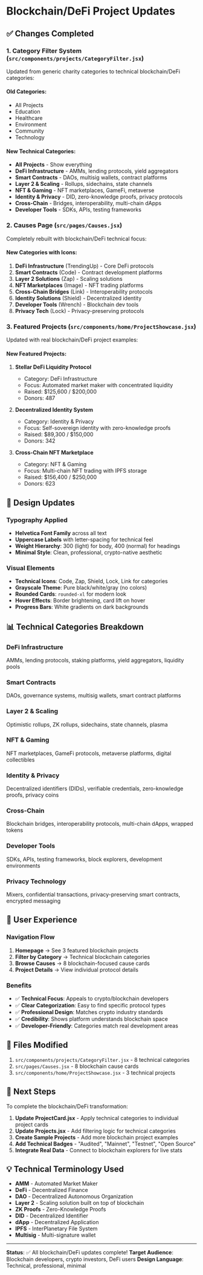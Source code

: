 # Blockchain/DeFi Project Updates

## ✅ Changes Completed

### 1. **Category Filter System** (`src/components/projects/CategoryFilter.jsx`)

Updated from generic charity categories to technical blockchain/DeFi categories:

#### Old Categories:
- All Projects
- Education
- Healthcare
- Environment
- Community
- Technology

#### New Technical Categories:
- **All Projects** - Show everything
- **DeFi Infrastructure** - AMMs, lending protocols, yield aggregators
- **Smart Contracts** - DAOs, multisig wallets, contract platforms
- **Layer 2 & Scaling** - Rollups, sidechains, state channels
- **NFT & Gaming** - NFT marketplaces, GameFi, metaverse
- **Identity & Privacy** - DID, zero-knowledge proofs, privacy protocols
- **Cross-Chain** - Bridges, interoperability, multi-chain dApps
- **Developer Tools** - SDKs, APIs, testing frameworks

### 2. **Causes Page** (`src/pages/Causes.jsx`)

Completely rebuilt with blockchain/DeFi technical focus:

#### New Categories with Icons:
1. **DeFi Infrastructure** (TrendingUp) - Core DeFi protocols
2. **Smart Contracts** (Code) - Contract development platforms
3. **Layer 2 Solutions** (Zap) - Scaling solutions
4. **NFT Marketplaces** (Image) - NFT trading platforms
5. **Cross-Chain Bridges** (Link) - Interoperability protocols
6. **Identity Solutions** (Shield) - Decentralized identity
7. **Developer Tools** (Wrench) - Blockchain dev tools
8. **Privacy Tech** (Lock) - Privacy-preserving protocols

### 3. **Featured Projects** (`src/components/home/ProjectShowcase.jsx`)

Updated with real blockchain/DeFi project examples:

#### New Featured Projects:
1. **Stellar DeFi Liquidity Protocol**
   - Category: DeFi Infrastructure
   - Focus: Automated market maker with concentrated liquidity
   - Raised: $125,600 / $200,000
   - Donors: 487

2. **Decentralized Identity System**
   - Category: Identity & Privacy
   - Focus: Self-sovereign identity with zero-knowledge proofs
   - Raised: $89,300 / $150,000
   - Donors: 342

3. **Cross-Chain NFT Marketplace**
   - Category: NFT & Gaming
   - Focus: Multi-chain NFT trading with IPFS storage
   - Raised: $156,400 / $250,000
   - Donors: 623

## 🎨 Design Updates

### Typography Applied
- **Helvetica Font Family** across all text
- **Uppercase Labels** with letter-spacing for technical feel
- **Weight Hierarchy**: 300 (light) for body, 400 (normal) for headings
- **Minimal Style**: Clean, professional, crypto-native aesthetic

### Visual Elements
- **Technical Icons**: Code, Zap, Shield, Lock, Link for categories
- **Grayscale Theme**: Pure black/white/gray (no colors)
- **Rounded Cards**: `rounded-xl` for modern look
- **Hover Effects**: Border brightening, card lift on hover
- **Progress Bars**: White gradients on dark backgrounds

## 📊 Technical Categories Breakdown

### DeFi Infrastructure
AMMs, lending protocols, staking platforms, yield aggregators, liquidity pools

### Smart Contracts  
DAOs, governance systems, multisig wallets, smart contract platforms

### Layer 2 & Scaling
Optimistic rollups, ZK rollups, sidechains, state channels, plasma

### NFT & Gaming
NFT marketplaces, GameFi protocols, metaverse platforms, digital collectibles

### Identity & Privacy
Decentralized identifiers (DIDs), verifiable credentials, zero-knowledge proofs, privacy coins

### Cross-Chain
Blockchain bridges, interoperability protocols, multi-chain dApps, wrapped tokens

### Developer Tools
SDKs, APIs, testing frameworks, block explorers, development environments

### Privacy Technology
Mixers, confidential transactions, privacy-preserving smart contracts, encrypted messaging

## 🎯 User Experience

### Navigation Flow
1. **Homepage** → See 3 featured blockchain projects
2. **Filter by Category** → Technical blockchain categories
3. **Browse Causes** → 8 blockchain-focused cause cards
4. **Project Details** → View individual protocol details

### Benefits
- ✅ **Technical Focus**: Appeals to crypto/blockchain developers
- ✅ **Clear Categorization**: Easy to find specific protocol types
- ✅ **Professional Design**: Matches crypto industry standards
- ✅ **Credibility**: Shows platform understands blockchain space
- ✅ **Developer-Friendly**: Categories match real development areas

## 📁 Files Modified

1. `src/components/projects/CategoryFilter.jsx` - 8 technical categories
2. `src/pages/Causes.jsx` - 8 blockchain cause cards
3. `src/components/home/ProjectShowcase.jsx` - 3 technical projects

## 🚀 Next Steps

To complete the blockchain/DeFi transformation:

1. **Update ProjectCard.jsx** - Apply technical categories to individual project cards
2. **Update Projects.jsx** - Add filtering logic for technical categories
3. **Create Sample Projects** - Add more blockchain project examples
4. **Add Technical Badges** - "Audited", "Mainnet", "Testnet", "Open Source"
5. **Integrate Real Data** - Connect to blockchain explorers for live stats

## 💡 Technical Terminology Used

- **AMM** - Automated Market Maker
- **DeFi** - Decentralized Finance
- **DAO** - Decentralized Autonomous Organization
- **Layer 2** - Scaling solution built on top of blockchain
- **ZK Proofs** - Zero-Knowledge Proofs
- **DID** - Decentralized Identifier
- **dApp** - Decentralized Application
- **IPFS** - InterPlanetary File System
- **Multisig** - Multi-signature wallet

---

**Status**: ✅ All blockchain/DeFi updates complete!
**Target Audience**: Blockchain developers, crypto investors, DeFi users
**Design Language**: Technical, professional, minimal
